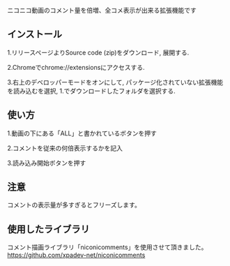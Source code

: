 ニコニコ動画のコメント量を倍増、全コメ表示が出来る拡張機能です

## インストール
1.リリースページよりSource code (zip)をダウンロード, 展開する.

2.Chromeでchrome://extensionsにアクセスする.

3.右上のデベロッパーモードをオンにして, パッケージ化されていない拡張機能を読み込むを選択, 1.でダウンロードしたフォルダを選択する.

## 使い方
1.動画の下にある「ALL」と書かれているボタンを押す

2.コメントを従来の何倍表示するかを記入

3.読み込み開始ボタンを押す

## 注意
コメントの表示量が多すぎるとフリーズします。

## 使用したライブラリ
コメント描画ライブラリ「niconicomments」を使用させて頂きました。
https://github.com/xpadev-net/niconicomments
